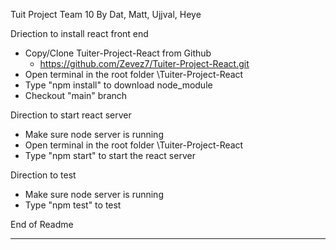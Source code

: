 Tuit Project
Team 10
By Dat, Matt, Ujjval, Heye

Driection to install react front end

- Copy/Clone Tuiter-Project-React from Github
  - https://github.com/Zevez7/Tuiter-Project-React.git
- Open terminal in the root folder \Tuiter-Project-React
- Type "npm install" to download node_module
- Checkout "main" branch

Direction to start react server

- Make sure node server is running
- Open terminal in the root folder \Tuiter-Project-React
- Type "npm start" to start the react server

Direction to test

- Make sure node server is running
- Type "npm test" to test

End of Readme

---
